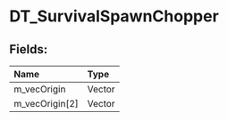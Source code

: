 # DT_SurvivalSpawnChopper

## Fields:

| Name | Type |
| :--- | :--- |
| m_vecOrigin | Vector |
| m_vecOrigin[2] | Vector |
